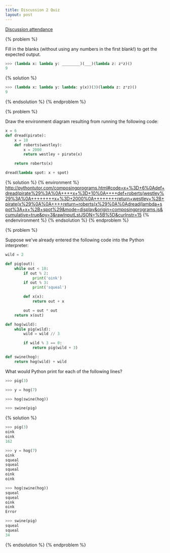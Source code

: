 ```yaml
---
title: Discussion 2 Quiz
layout: post
---
```


[Discussion attendance](https://goo.gl/forms/kyB5keY2cR1UWTBs2)

{% problem %}

Fill in the blanks (without using any numbers in the first blank!) to get the expected output.

~~~python
>>> (lambda x: lambda y: ________)(___)(lambda z: z*z)()
9
~~~

{% solution %}

~~~python
>>> (lambda x: lambda y: lambda: y(x))(3)(lambda z: z*z)()
9
~~~

{% endsolution %}
{% endproblem %}



{% problem %}

Draw the environment diagram resulting from running the following code:

~~~python
x = 6
def dread(pirate):
    x = 10
    def roberts(westley):
        x = 2000
        return westley + pirate(x)

    return roberts(x)

dread(lambda spot: x + spot)
~~~

{% solution %}
{% environment %}
http://pythontutor.com/composingprograms.html#code=x+%3D+6%0Adef+dread(pirate%29%3A%0A++++x+%3D+10%0A++++def+roberts(westley%29%3A%0A++++++++x+%3D+2000%0A++++++++return+westley+%2B+pirate(x%29%0A%0A++++return+roberts(x%29%0A%0Adread(lambda+spot%3A+x+%2B+spot%29&mode=display&origin=composingprograms.js&cumulative=true&py=3&rawInputLstJSON=%5B%5D&curInstr=15
{% endenvironment %}
{% endsolution %}
{% endproblem %}


{% problem %}

Suppose we've already entered the following code into the Python interpreter:

~~~python
wild = 2

def pig(out):
    while out < 10:
        if out % 2:
            print('oink')
        if out % 3:
            print('squeal')

        def x(x):
            return out + x

        out = out * out
    return x(out)

def hog(wild):
    while pig(wild):
        wild = wild // 3

        if wild % 3 == 0:
            return pig(wild + 3)

def swine(hog):
    return hog(wild) + wild
~~~

What would Python print for each of the following lines?

~~~python
>>> pig(3)

>>> y = hog(7)

>>> hog(swine(hog))

>>> swine(pig)
~~~

{% solution %}

~~~python
>>> pig(3)
oink
oink
162

>>> y = hog(7)
oink
squeal
squeal
squeal
oink
oink

>>> hog(swine(hog))
squeal
squeal
oink
oink
Error

>>> swine(pig)
squeal
squeal
34
~~~

{% endsolution %}
{% endproblem %}
